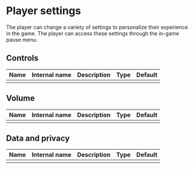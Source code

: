 # Player settings
The player can change a variety of settings to personalize their experience in the game. The player can access these settings through the in-game pause menu.

## Controls
<table>
  <thead>
    <th align="left">Name</th>
    <th align="left">Internal name</th>
    <th align="left">Description</th>
    <th align="left">Type</th>
    <th align="left">Default</th>
  </thead>
  <tbody>
    <tr>
      <td></td>
      <td></td>
      <td></td>
      <td></td>
      <td></td>
    </tr>
  </tbody>
</table>

## Volume
<table>
  <thead>
    <th align="left">Name</th>
    <th align="left">Internal name</th>
    <th align="left">Description</th>
    <th align="left">Type</th>
    <th align="left">Default</th>
  </thead>
  <tbody>
    <tr>
      <td></td>
      <td></td>
      <td></td>
      <td></td>
      <td></td>
    </tr>
  </tbody>
</table>

## Data and privacy
<table>
  <thead>
    <th align="left">Name</th>
    <th align="left">Internal name</th>
    <th align="left">Description</th>
    <th align="left">Type</th>
    <th align="left">Default</th>
  </thead>
  <tbody>
    <tr>
      <td></td>
      <td></td>
      <td></td>
      <td></td>
      <td></td>
    </tr>
  </tbody>
</table>